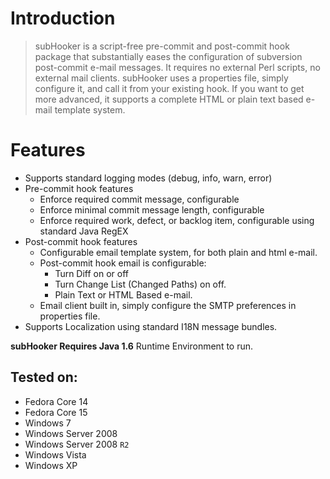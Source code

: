 # Introduction #

> subHooker is a script-free pre-commit and post-commit hook package that substantially eases the configuration of subversion post-commit e-mail messages. It requires no external Perl scripts, no external mail clients. subHooker uses a properties file, simply configure it, and call it from your existing hook. If you want to get more advanced, it supports a complete HTML or plain text based e-mail template system.

# Features #

  * Supports standard logging modes (debug, info, warn, error)
  * Pre-commit hook features
    * Enforce required commit message, configurable
    * Enforce minimal commit message length, configurable
    * Enforce required work, defect, or backlog item, configurable using standard Java RegEX
  * Post-commit hook features
    * Configurable email template system, for both plain and html e-mail.
    * Post-commit hook email is configurable:
      * Turn Diff on or off
      * Turn Change List (Changed Paths) on off.
      * Plain Text or HTML Based e-mail.
    * Email client built in, simply configure the SMTP preferences in properties file.
  * Supports Localization using standard I18N message bundles.

**subHooker Requires Java 1.6** Runtime Environment to run.

## Tested on: ##
  * Fedora Core 14
  * Fedora Core 15
  * Windows 7
  * Windows Server 2008
  * Windows Server 2008 `R2`
  * Windows Vista
  * Windows XP